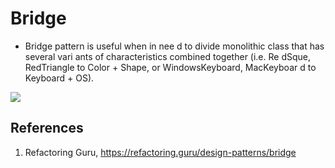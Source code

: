 # Bridge

- Bridge pattern is useful when in nee
d to divide monolithic class that has several vari
ants of characteristics combined together (i.e. Re
dSque, RedTriangle to Color + Shape, or WindowsKeyboard, MacKeyboar
d to Keyboard + OS).

<img src="https://user-images.githubusercontent.com/6856382/232928475-bb9874b7-99d9-4b28-875c-043d0dc49316.png"/>

## References

1. Refactoring Guru, https://refactoring.guru/design-patterns/bridge